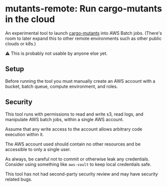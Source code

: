 # mutants-remote: Run cargo-mutants in the cloud

An experimental tool to launch [cargo-mutants](https://github.com/sourcefrog/cargo-mutants) into AWS Batch jobs.
(There's room to later expand this to other remote environments such as other public clouds or k8s.)

⚠️ This is probably not usable by anyone else yet. 

## Setup

Before running the tool you must manually create an AWS account with a bucket, batch queue, compute environment, and roles.

## Security

This tool runs with permissions to read and write s3, read logs, and manipulate AWS batch jobs, within a single AWS account. 

Assume that any write access to the account allows arbitrary code execution within it. 

The AWS account used should contain no other resources and be accessible to only a single user. 

As always, be careful not to commit or otherwise leak any credentials. Consider using something like `aws-vault` to keep local credentials safe.

This tool has not had second-party security review and may have security related bugs. 
